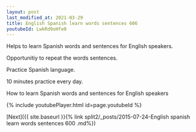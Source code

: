 ```yaml
---
layout: post
last_modified_at: 2021-03-29
title: English Spanish learn words sentences 606 
youtubeId: LwkRd9oHfe0
---
```

 
 
Helps to learn Spanish words and sentences for English speakers.

Opportunitiy to repeat the words sentences. 

Practice Spanish language. 
 
10 minutes practice every day. 
 
How to learn Spanish words and sentences for English speakers 
 
{% include youtubePlayer.html id=page.youtubeId %}
 
 
[Next]({{ site.baseurl }}{% link  split2/_posts/2015-07-24-English spanish learn words sentences 600 .md%})
 
